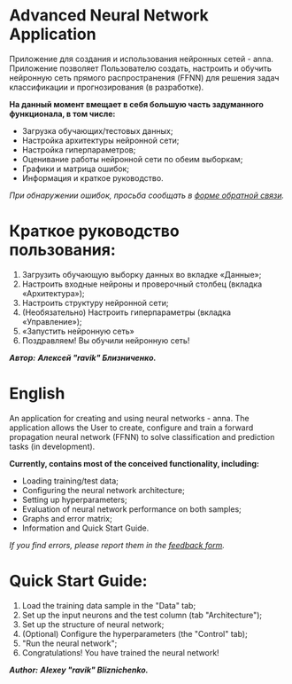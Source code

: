 # Advanced Neural Network Application

Приложение для создания и использования нейронных сетей - anna.
Приложение позволяет Пользователю создать, настроить и обучить нейронную сеть прямого распространения (FFNN) для решения задач классификации и прогнозирования (в разработке).

**На данный момент вмещает в себя большую часть задуманного функционала, в том числе:**
- Загрузка обучающих/тестовых данных;
- Настройка архитектуры нейронной сети;
- Настройка гиперпараметров;
- Оценивание работы нейронной сети по обеим выборкам;
- Графики и матрица ошибок;
- Информация и краткое руководство.

_При обнаружении ошибок, просьба сообщать в [форме обратной связи](https://forms.yandex.ru/u/6443d915d046880af1ef091f/)._

# Краткое руководство пользования:
1. Загрузить обучающую выборку данных во вкладке «Данные»;
2. Настроить входные нейроны и проверочный столбец (вкладка «Архитектура»);
3. Настроить структуру нейронной сети;
4. (Необязательно) Настроить гиперпараметры (вкладка «Управление»);
5. «Запустить нейронную сеть»
6. Поздравляем! Вы обучили нейронную сеть!

***Автор:***
***Алексей "ravik" Близниченко.***


# English

An application for creating and using neural networks - anna.
The application allows the User to create, configure and train a forward propagation neural network (FFNN) to solve classification and prediction tasks (in development).

**Currently, contains most of the conceived functionality, including:**
- Loading training/test data;
- Configuring the neural network architecture;
- Setting up hyperparameters;
- Evaluation of neural network performance on both samples;
- Graphs and error matrix;
- Information and Quick Start Guide.

_If you find errors, please report them in the [feedback form](https://forms.yandex.ru/u/6443d915d046880af1ef091f/)._

# Quick Start Guide:
1. Load the training data sample in the "Data" tab;
2. Set up the input neurons and the test column (tab "Architecture");
3. Set up the structure of neural network;
4. (Optional) Configure the hyperparameters (the "Control" tab);
5. "Run the neural network";
6. Congratulations! You have trained the neural network!

***Author:***
***Alexey "ravik" Bliznichenko.***





